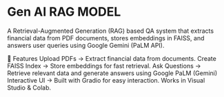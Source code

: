 # Gen AI RAG MODEL
A Retrieval-Augmented Generation (RAG) based QA system that extracts financial data from PDF documents, stores embeddings in FAISS, and answers user queries using Google Gemini (PaLM API).

🚀 Features
 Upload PDFs → Extract financial data from documents.
 Create FAISS Index → Store embeddings for fast retrieval.
 Ask Questions → Retrieve relevant data and generate answers using Google PaLM (Gemini)
 Interactive UI → Built with Gradio for easy interaction.
 Works in Visual Studio & Colab.
